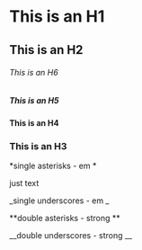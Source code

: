# This is an H1

## This is an H2

###### This is an H6

##### This is an H5
#### This is an H4
### This is an H3


*single asterisks - em *

just text

_single underscores - em _

**double asterisks - strong **

__double underscores - strong __